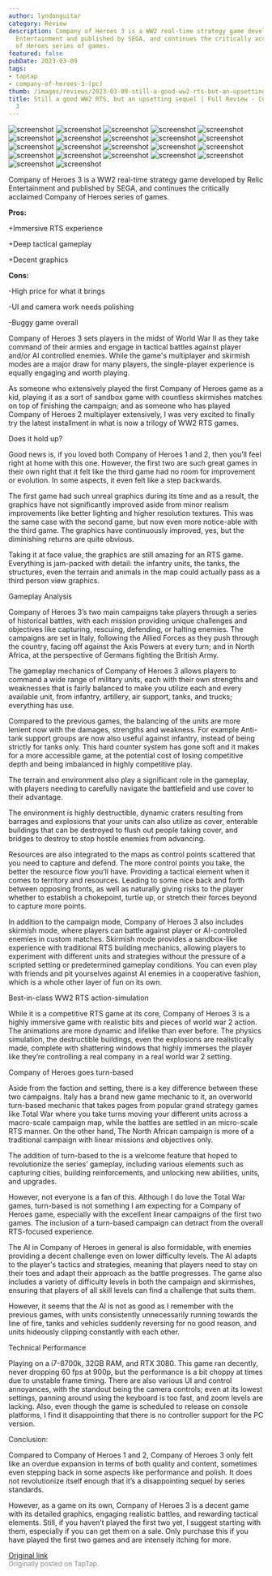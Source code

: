 ```yaml
---
author: lyndonguitar
category: Review
description: Company of Heroes 3 is a WW2 real-time strategy game developed by Relic
  Entertainment and published by SEGA, and continues the critically acclaimed Company
  of Heroes series of games.
featured: false
pubDate: 2023-03-09
tags:
- taptap
- company-of-heroes-3-(pc)
thumb: /images/reviews/2023-03-09-still-a-good-ww2-rts-but-an-upsetting-sequel--full-review---company-of-heroes-3-0.avif
title: Still a good WW2 RTS, but an upsetting sequel | Full Review - Company of Heroes
  3
---
```


<div class="gallery">
  <img src="/images/reviews/2023-03-09-still-a-good-ww2-rts-but-an-upsetting-sequel--full-review---company-of-heroes-3-0.avif" alt="screenshot" />
  <img src="/images/reviews/2023-03-09-still-a-good-ww2-rts-but-an-upsetting-sequel--full-review---company-of-heroes-3-1.avif" alt="screenshot" />
  <img src="/images/reviews/2023-03-09-still-a-good-ww2-rts-but-an-upsetting-sequel--full-review---company-of-heroes-3-2.avif" alt="screenshot" />
  <img src="/images/reviews/2023-03-09-still-a-good-ww2-rts-but-an-upsetting-sequel--full-review---company-of-heroes-3-3.avif" alt="screenshot" />
  <img src="/images/reviews/2023-03-09-still-a-good-ww2-rts-but-an-upsetting-sequel--full-review---company-of-heroes-3-4.avif" alt="screenshot" />
  <img src="/images/reviews/2023-03-09-still-a-good-ww2-rts-but-an-upsetting-sequel--full-review---company-of-heroes-3-5.avif" alt="screenshot" />
  <img src="/images/reviews/2023-03-09-still-a-good-ww2-rts-but-an-upsetting-sequel--full-review---company-of-heroes-3-6.avif" alt="screenshot" />
  <img src="/images/reviews/2023-03-09-still-a-good-ww2-rts-but-an-upsetting-sequel--full-review---company-of-heroes-3-7.avif" alt="screenshot" />
  <img src="/images/reviews/2023-03-09-still-a-good-ww2-rts-but-an-upsetting-sequel--full-review---company-of-heroes-3-8.avif" alt="screenshot" />
  <img src="/images/reviews/2023-03-09-still-a-good-ww2-rts-but-an-upsetting-sequel--full-review---company-of-heroes-3-9.avif" alt="screenshot" />
  <img src="/images/reviews/2023-03-09-still-a-good-ww2-rts-but-an-upsetting-sequel--full-review---company-of-heroes-3-10.avif" alt="screenshot" />
  <img src="/images/reviews/2023-03-09-still-a-good-ww2-rts-but-an-upsetting-sequel--full-review---company-of-heroes-3-11.avif" alt="screenshot" />
  <img src="/images/reviews/2023-03-09-still-a-good-ww2-rts-but-an-upsetting-sequel--full-review---company-of-heroes-3-12.avif" alt="screenshot" />
  <img src="/images/reviews/2023-03-09-still-a-good-ww2-rts-but-an-upsetting-sequel--full-review---company-of-heroes-3-13.avif" alt="screenshot" />
  <img src="/images/reviews/2023-03-09-still-a-good-ww2-rts-but-an-upsetting-sequel--full-review---company-of-heroes-3-14.avif" alt="screenshot" />
  <img src="/images/reviews/2023-03-09-still-a-good-ww2-rts-but-an-upsetting-sequel--full-review---company-of-heroes-3-15.avif" alt="screenshot" />
  <img src="/images/reviews/2023-03-09-still-a-good-ww2-rts-but-an-upsetting-sequel--full-review---company-of-heroes-3-16.avif" alt="screenshot" />
  <img src="/images/reviews/2023-03-09-still-a-good-ww2-rts-but-an-upsetting-sequel--full-review---company-of-heroes-3-17.avif" alt="screenshot" />
  <img src="/images/reviews/2023-03-09-still-a-good-ww2-rts-but-an-upsetting-sequel--full-review---company-of-heroes-3-18.avif" alt="screenshot" />
  <img src="/images/reviews/2023-03-09-still-a-good-ww2-rts-but-an-upsetting-sequel--full-review---company-of-heroes-3-19.avif" alt="screenshot" />
  <img src="/images/reviews/2023-03-09-still-a-good-ww2-rts-but-an-upsetting-sequel--full-review---company-of-heroes-3-20.avif" alt="screenshot" />
  <img src="/images/reviews/2023-03-09-still-a-good-ww2-rts-but-an-upsetting-sequel--full-review---company-of-heroes-3-21.avif" alt="screenshot" />
</div>

Company of Heroes 3 is a WW2 real-time strategy game developed by Relic Entertainment and published by SEGA, and continues the critically acclaimed Company of Heroes series of games.


**Pros:**


+Immersive RTS experience

+Deep tactical gameplay

+Decent graphics


**Cons:**


-High price for what it brings

-UI and camera work needs polishing

-Buggy game overall

Company of Heroes 3 sets players in the midst of World War II as they take command of their armies and engage in tactical battles against player and/or AI controlled enemies. While the game's multiplayer and skirmish modes are a major draw for many players, the single-player experience is equally engaging and worth playing.

As someone who extensively played the first Company of Heroes game as a kid, playing it as a sort of sandbox game with countless skirmishes matches on top of finishing the campaign; and as someone who has played Company of Heroes 2 multiplayer extensively, I was very excited to finally try the latest installment in what is now a trilogy of WW2 RTS games.

Does it hold up?

Good news is, if you loved both Company of Heroes 1 and 2, then you’ll feel right at home with this one. However, the first two are such great games in their own right that it felt like the third game had no room for improvement or evolution. In some aspects, it even felt like a step backwards.

The first game had such unreal graphics during its time and as a result, the graphics have not significantly improved aside from minor realism improvements like better lighting and higher resolution textures. This was the same case with the second game, but now even more notice-able with the third game. The graphics have continuously improved, yes, but the diminishing returns are quite obvious.

Taking it at face value, the graphics are still amazing for an RTS game. Everything is jam-packed with detail: the infantry units, the tanks, the structures, even the terrain and animals in the map could actually pass as a third person view graphics.

Gameplay Analysis

Company of Heroes 3’s two main campaigns take players through a series of historical battles, with each mission providing unique challenges and objectives like capturing, rescuing, defending, or halting enemies. The campaigns are set in Italy, following the Allied Forces as they push through the country, facing off against the Axis Powers at every turn; and in North Africa, at the perspective of Germans fighting the British Army.

The gameplay mechanics of Company of Heroes 3 allows players to command a wide range of military units, each with their own strengths and weaknesses that is fairly balanced to make you utilize each and every available unit, from infantry, artillery, air support, tanks, and trucks; everything has use.

Compared to the previous games, the balancing of the units are more lenient now with the damages, strengths and weakness. For example Anti-tank support groups are now also useful against infantry, instead of being strictly for tanks only. This hard counter system has gone soft and it makes for a more accessible game, at the potential cost of losing competitive depth and being imbalanced in highly competitive play.

The terrain and environment also play a significant role in the gameplay, with players needing to carefully navigate the battlefield and use cover to their advantage.

The environment is highly destructible, dynamic craters resulting from barrages and explosions that your units can also utilize as cover, enterable buildings that can be destroyed to flush out people taking cover, and bridges to destroy to stop hostile enemies from advancing.

Resources are also integrated to the maps as control points scattered that you need to capture and defend. The more control points you take, the better the resource flow you’ll have. Providing a tactical element when it comes to territory and resources. Leading to some nice back and forth between opposing fronts, as well as naturally giving risks to the player whether to establish a chokepoint, turtle up, or stretch their forces beyond to capture more points.

In addition to the campaign mode, Company of Heroes 3 also includes skirmish mode, where players can battle against player or AI-controlled enemies in custom matches. Skirmish mode provides a sandbox-like experience with traditional RTS building mechanics, allowing players to experiment with different units and strategies without the pressure of a scripted setting or predetermined gameplay conditions. You can even play with friends and pit yourselves against AI enemies in a cooperative fashion, which is a whole other layer of fun on its own.

Best-in-class WW2 RTS action-simulation

While it is a competitive RTS game at its core, Company of Heroes 3 is a highly immersive game with realistic bits and pieces of world war 2 action. The animations are more dynamic and lifelike than ever before. The physics simulation, the destructible buildings, even the explosions are realistically made, complete with shattering windows that highly immerses the player like they’re controlling a real company in a real world war 2 setting.

Company of Heroes goes turn-based

Aside from the faction and setting, there is a key difference between these two campaigns. Italy has a brand new game mechanic to it, an overworld turn-based mechanic  that takes pages from popular grand strategy games like Total War where you take turns moving your different units across a macro-scale campaign map, while the battles are settled in an micro-scale RTS manner. On the other hand, The North African campaign is more of a traditional campaign with linear missions and objectives only.

The addition of turn-based to the is a welcome feature that hoped to revolutionize the series’ gameplay, including various elements such as capturing cities, building reinforcements, and unlocking new abilities, units, and upgrades.

However, not everyone is a fan of this. Although I do love the Total War games, turn-based is not something I am expecting for a Company of Heroes game, especially with the excellent linear campaigns of the first two games. The inclusion of a turn-based campaign can detract from the overall RTS-focused experience.

The AI in Company of Heroes in general is also formidable, with enemies providing a decent challenge even on lower difficulty levels. The AI adapts to the player's tactics and strategies, meaning that players need to stay on their toes and adapt their approach as the battle progresses. The game also includes a variety of difficulty levels in both the campaign and skirmishes, ensuring that players of all skill levels can find a challenge that suits them.

However, it seems that the AI is not as good as I remember with the previous games, with units consistently unnecessarily running towards the line of fire, tanks and vehicles suddenly reversing for no good reason, and units hideously clipping constantly with each other.

Technical Performance

Playing on a i7-8700k, 32GB RAM, and RTX 3080. This game ran decently, never dropping 60 fps at 900p, but the performance is a bit choppy at times due to unstable frame timing. There are also various UI and control annoyances, with the standout being the camera controls; even at its lowest settings, panning around using the keyboard is too fast, and zoom levels are lacking. Also, even though the game is scheduled to release on console platforms, I find it disappointing that there is no controller support for the PC version.

Conclusion:

Compared to Company of Heroes 1 and 2, Company of Heroes 3 only felt like an overdue expansion in terms of both quality and content, sometimes even stepping back in some aspects like performance and polish. It does not revolutionize itself enough that it’s a disappointing sequel by series standards.

However, as a game on its own, Company of Heroes 3 is a decent game with its detailed graphics, engaging realistic battles, and rewarding tactical elements. Still, if you haven’t played the first two yet, I suggest starting with them, especially if you can get them on a sale. Only purchase this if you have played the first two games and are intensely itching for more.

[Original link](https://www.taptap.io/post/4743716)<br><span style="font-size: 0.95em; color: #888;">Originally posted on TapTap.</span>